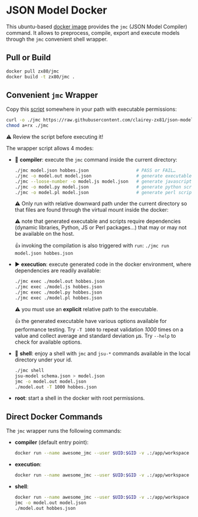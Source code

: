 # JSON Model Docker

This ubuntu-based [docker image](https://hub.docker.com/r/zx80/jmc)
provides the `jmc` (JSON Model Compiler) command.
It allows to preprocess, compile, export and execute models through
the `jmc` convenient shell wrapper.

## Pull or Build

```sh
docker pull zx80/jmc
docker build -t zx80/jmc .
```

## Convenient `jmc` Wrapper

Copy this [script](https://raw.githubusercontent.com/clairey-zx81/json-model/refs/heads/main/docker/jmc)
somewhere in your path with executable permissions:

```sh
curl -o ./jmc https://raw.githubusercontent.com/clairey-zx81/json-model/refs/heads/main/docker/jmc
chmod a+rx ./jmc
```

:warning: Review the script before executing it!

The wrapper script allows 4 modes:

- :cherries: **compiler**: execute the `jmc` command inside the current directory:

  ```sh
  ./jmc model.json hobbes.json                  # PASS or FAIL…
  ./jmc -o model.out model.json                 # generate executable from C
  ./jmc --loose-number -o model.js model.json   # generate javascript script
  ./jmc -o model.py model.json                  # generate python script
  ./jmc -o model.pl model.json                  # generate perl script
  ```

  :warning: Only run with relative downward path under the current directory
  so that files are found through the virtual mount inside the docker:

  :warning: note that generated executable and scripts require dependencies (dynamic libraries,
  Python, JS or Perl packages…) that may or may not be available on the host.

  :+1: invoking the compilation is also triggered with `run`: `./jmc run model.json hobbes.json`

- :arrow_forward: **execution**: execute generated code in the docker environment,
  where dependencies are readily available:

  ```sh
  ./jmc exec ./model.out hobbes.json
  ./jmc exec ./model.js hobbes.json
  ./jmc exec ./model.py hobbes.json
  ./jmc exec ./model.pl hobbes.json
  ```

  :warning: you must use an **explicit** relative path to the executable.

  :+1: the generated executable have various options available for performance testing.
  Try `-T 1000` to repeat validation _1000_ times on a value and collect average and standard
  deviation µs. Try `--help` to check for available options.

- :shell: **shell**: enjoy a shell with `jmc` and `jsu-*` commands available in the local directory
  under your id.

  ```sh
  ./jmc shell
  jsu-model schema.json > model.json
  jmc -o model.out model.json
  ./model.out -T 1000 hobbes.json
  ```

- **root**: start a shell in the docker with root permissions.

## Direct Docker Commands

The `jmc` wrapper runs the following commands:

- **compiler** (default entry point):

  ```sh
  docker run --name awesome_jmc --user $UID:$GID -v .:/app/workspace --rm -it jmc -o model.out model.json
  ```

- **execution**:

  ```sh
  docker run --name awesome_jmc --user $UID:$GID -v .:/app/workspace --rm -it --entrypoint ./model.out jmc hobbes.json
  ```

- **shell**:

  ```sh
  docker run --name awesome_jmc --user $UID:$GID -v .:/app/workspace --rm -it --entrypoint /bin/bash jmc
  jmc -o model.out model.json
  ./model.out hobbes.json
  ```
